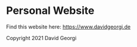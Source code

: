 # Personal Website

Find this website here: https://www.davidgeorgi.de

Copyright 2021 David Georgi
